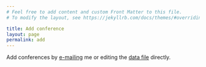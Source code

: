 ```yaml
---
# Feel free to add content and custom Front Matter to this file.
# To modify the layout, see https://jekyllrb.com/docs/themes/#overriding-theme-defaults

title: Add conference
layout: page
permalink: add
---
```


Add conferences by [e-mailing](mailto:kristoffer.jalen@gmail.com) me or editing the [data file](https://github.com/kristofferjalen/dotnetconferences/blob/master/_data/conferences.json) directly.
